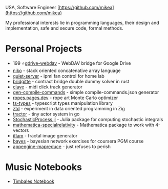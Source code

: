 USA, Software Engineer
[https://github.com/mikea](https://github.com/mikea)

My professional interests lie in programming languages, their design and implementation, safe and secure code, formal methods.
# Personal Projects

- 199 ⭐️[gdrive-webdav](https://github.com/mikea/gdrive-webdav) - WebDAV bridge for Google Drive
- [niko](https://github.com/mikea/niko) - stack oriented concatenative array language
- [quiet-server](https://github.com/mikea/quiet-server) - ipmi fan control for home lab
- [bridgitte](https://github.com/mikea/bridgitte) - contract bridge double dummy solver in rust
- [clave](https://github.com/mikea/clave) - midi click track generator
- [gen-compile-commands](https://github.com/mikea/gen-compile-commands) - simple compile-commands.json generator
- [ropes.pages.dev](https://ropes.pages.dev) - rope art Monte Carlo optimizer
- [ts-types](https://github.com/mikea/ts-types) - typescript types manipulation library
- [ztd](https://github.com/mikea/ztd) - experiment in data oriented programming in Zig
- [tractor](https://github.com/mikea/tractor) - tiny actor system in go
- [StochasticProcess.jl](https://github.com/mikea/StochasticProcesses.jl) - Julia package for computing stochastic integrals
- [mathematica-specialrelativity](https://github.com/mikea/mathematica-specialrelativity) - Mathematica package to work with 4-vectors
- [iflam](https://github.com/mikea/iflam) - fractal image generator
- [bayes](https://github.com/mikea/bayes) - bayesian network exercises for coursera PGM course
- [appengine-mapreduce](https://github.com/mikea/appengine-mapreduce) - just refuses to perish

# Music Notebooks

- [Timbales Notebook](https://github.com/mikea/timbales)
